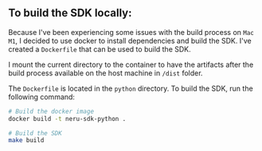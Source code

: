 ## To build the SDK locally:
Because I've been experiencing some issues with the build process on `Mac M1`, I decided to use docker to install dependencies and build the SDK. I've created a `Dockerfile` that can be used to build the SDK. 

I mount the current directory to the container to have the artifacts after the build process available on the host machine in `/dist` folder.

The `Dockerfile` is located in the `python` directory. To build the SDK, run the following command:

```bash
# Build the docker image
docker build -t neru-sdk-python .
```

```bash
# Build the SDK
make build
```